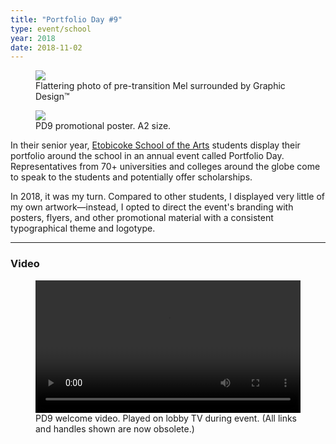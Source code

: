 ```yaml
---
title: "Portfolio Day #9"
type: event/school
year: 2018
date: 2018-11-02
---
```


<figure>
  <img src="{{ site.baseurl }}/assets/img/pd9.jpg" style="margin-top:0">
  <figcaption>Flattering photo of pre-transition Mel surrounded by Graphic Design™</figcaption>
</figure>

<figure class="float right">
  <img src="{{ site.baseurl }}/assets/img/pd9-a2.png">
  <figcaption>PD9 promotional poster. A2 size.</figcaption>
</figure>

In their senior year, [Etobicoke School of the Arts](http://esainfo.ca) students display their portfolio around the school in an annual event called Portfolio Day. Representatives from 70+ universities and colleges around the globe come to speak to the students and potentially offer scholarships.

In 2018, it was my turn. Compared to other students, I displayed very little of my own artwork—instead, I opted to direct the event's branding with posters, flyers, and other promotional material with a consistent typographical theme and logotype.

* * *

### Video

<figure>
  <video width="100%" autoplay controls loop>
    <source src="/assets/video/pd9-tv.mp4" type="video/mp4"/>
  </video>
  <figcaption>PD9 welcome video. Played on lobby TV during event. (All links and handles shown are now obsolete.)</figcaption>
</figure>




<!-- <figure class="float left">
  <img src="/assets/img/pd9.jpg">
  <figcaption>Flattering photo of pre-transition Mel surrounded by Graphic Design™</figcaption>
</figure> -->

<!-- ![](/assets/img/pd9-a2.png) -->

<!-- ##### Promotional poster as seen above. A2 size. -->